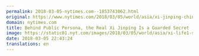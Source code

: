 ```yaml
---
permalink: 2018-03-05-nytimes.com--1853743062.html
original: https://www.nytimes.com/2018/03/05/world/asia/xi-jinping-china-leader.html?partner=rss&amp;emc=rss
domain: nytimes.com
title: Behind Public Persona, the Real Xi Jinping Is a Guarded Secret
image: https://static01.nyt.com/images/2018/03/05/world/asia/xi-life1-sub/merlin_135026988_53361885-f0a9-46c3-875e-6b5d89d88506-mediumThreeByTwo440.jpg
date: 2018-03-05 22:43:24
translations: en
---
```



